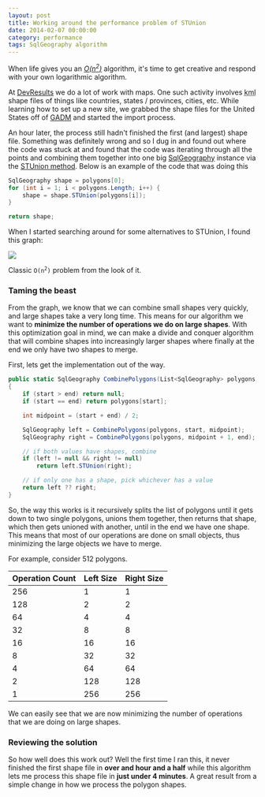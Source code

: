 ```yaml
---
layout: post
title: Working around the performance problem of STUnion
date: 2014-02-07 00:00:00
category: performance
tags: SqlGeography algorithm
---
```

<p class="jumbotron">
	When life gives you an <a href="http://en.wikipedia.org/wiki/Big_O_notation"><em>O(n<sup>2</sup>)</em></a> algorithm, it's time to get creative
	and respond with your own logarithmic algorithm.
</p>

At [DevResults](http://devresults.com) we do a lot of work with maps. One such activity involves <abbr title="Keyhold Markup Language">kml</abbr>
shape files of things like countries, states / provinces, cities, etc. While learning how to set up a new site,
we grabbed the shape files for the United States off of [GADM](http://gadm.org/) and started the import process.

An hour later, the process still hadn't finished the first (and largest) shape file.
Something was definitely wrong and so I dug in and found out where the code was stuck at and found that
the code was iterating through all the points and combining them together into one big [SqlGeography](http://technet.microsoft.com/en-us/library/microsoft.sqlserver.types.sqlgeography.aspx) instance
via the [STUnion method](http://technet.microsoft.com/en-us/library/microsoft.sqlserver.types.sqlgeography.stunion.aspx). 
Below is an example of the code that was doing this

```csharp
SqlGeography shape = polygons[0];
for (int i = 1; i < polygons.Length; i++) {
	shape = shape.STUnion(polygons[i]);
}

return shape;
```

When I started searching around for some alternatives to STUnion, I found this graph:

<img src="http://i.imgur.com/JXdHk0H.png">

Classic <code>O(n<sup>2</sup>)</code> problem from the look of it.

### Taming the beast

From the graph, we know that we can combine small shapes very quickly, and large shapes take a very long time.
This means for our algorithm we want to <strong>minimize the number of operations we do on large shapes</strong>.
With this optimization goal in mind, we can make a divide and conquer algorithm that will combine shapes 
into increasingly larger shapes where finally at the end we only have two shapes to merge.

First, lets get the implementation out of the way.

```csharp
public static SqlGeography CombinePolygons(List<SqlGeography> polygons, int start, int end)
{
    if (start > end) return null;
    if (start == end) return polygons[start];

    int midpoint = (start + end) / 2;

    SqlGeography left = CombinePolygons(polygons, start, midpoint);
    SqlGeography right = CombinePolygons(polygons, midpoint + 1, end);

    // if both values have shapes, combine
    if (left != null && right != null)
        return left.STUnion(right);

    // if only one has a shape, pick whichever has a value
    return left ?? right;
}
```

So, the way this works is it recursively splits the list of polygons until it gets down to two single polygons,
unions them together, then returns that shape, which then gets unioned with another, until in the end we have one shape.
This means that most of our operations are done on small objects, thus minimizing the large objects we have to merge.

For example, consider 512 polygons.

<table class="table table-striped">
	<thead>
		<tr><th>Operation Count</th><th>Left Size</th><th>Right Size</th></tr>
	</thead>
	<tbody>
		<tr><td>256</td><td>1</td><td>1</td></tr>
		<tr><td>128</td><td>2</td><td>2</td></tr>
		<tr><td>64</td><td>4</td><td>4</td></tr>
		<tr><td>32</td><td>8</td><td>8</td></tr>
		<tr><td>16</td><td>16</td><td>16</td></tr>
		<tr><td>8</td><td>32</td><td>32</td></tr>
		<tr><td>4</td><td>64</td><td>64</td></tr>
		<tr><td>2</td><td>128</td><td>128</td></tr>
		<tr><td>1</td><td>256</td><td>256</td></tr>
	</tbody>
</table>

We can easily see that we are now minimizing the number of operations that we are doing on large shapes.

### Reviewing the solution

So how well does this work out? Well the first time I ran this, it never finished the first shape 
file in <strong>over and hour and a half</strong> while this algorithm lets me process this shape file 
in <strong>just under 4 minutes</strong>. A great result from a simple change in how we process the
polygon shapes.